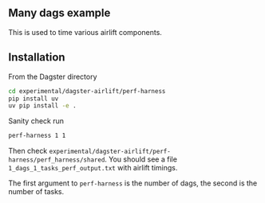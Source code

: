 ## Many dags example

This is used to time various airlift components.

## Installation

From the Dagster directory

```bash
cd experimental/dagster-airlift/perf-harness
pip install uv
uv pip install -e .
```

Sanity check run

```bash
perf-harness 1 1
```

Then check `experimental/dagster-airlift/perf-harness/perf_harness/shared`. You should see a file
`1_dags_1_tasks_perf_output.txt` with airlift timings.

The first argument to `perf-harness` is the number of dags, the second is the number of tasks.
